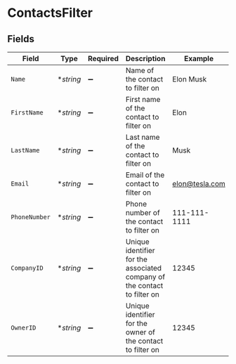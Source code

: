 # ContactsFilter


## Fields

| Field                                                                    | Type                                                                     | Required                                                                 | Description                                                              | Example                                                                  |
| ------------------------------------------------------------------------ | ------------------------------------------------------------------------ | ------------------------------------------------------------------------ | ------------------------------------------------------------------------ | ------------------------------------------------------------------------ |
| `Name`                                                                   | **string*                                                                | :heavy_minus_sign:                                                       | Name of the contact to filter on                                         | Elon Musk                                                                |
| `FirstName`                                                              | **string*                                                                | :heavy_minus_sign:                                                       | First name of the contact to filter on                                   | Elon                                                                     |
| `LastName`                                                               | **string*                                                                | :heavy_minus_sign:                                                       | Last name of the contact to filter on                                    | Musk                                                                     |
| `Email`                                                                  | **string*                                                                | :heavy_minus_sign:                                                       | Email of the contact to filter on                                        | elon@tesla.com                                                           |
| `PhoneNumber`                                                            | **string*                                                                | :heavy_minus_sign:                                                       | Phone number of the contact to filter on                                 | 111-111-1111                                                             |
| `CompanyID`                                                              | **string*                                                                | :heavy_minus_sign:                                                       | Unique identifier for the associated company of the contact to filter on | 12345                                                                    |
| `OwnerID`                                                                | **string*                                                                | :heavy_minus_sign:                                                       | Unique identifier for the owner of the contact to filter on              | 12345                                                                    |